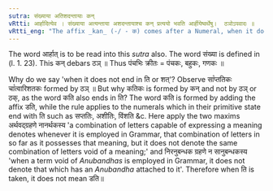```yaml
---
sutra: संख्याया अतिशदन्तायाः कन्
vRtti: आर्हादित्येव । संख्याया अत्यन्ताया अशदन्तायाश्च कन् प्रत्ययो भवति आर्हीयेष्वर्थेषु।  ठञोऽपवादः ॥
vRtti_eng: "The affix _kan_ (-/ - क) comes after a Numeral, when it does not end with ति or शत्, the sense of the affix being that taught hereafter upto (V. 1. 63)."
---
```

The word आर्हात् is to be read into this _sutra_ also. The word संख्या is defined in (l. 1. 23). This कन् debars ठञ् ॥ Thus पंचभिः क्रीतः = पंचकः, बहुकः, गणकः ॥

Why do we say 'when it does not end in ति or शत्'? Observe सा꣡प्ततिकः चा꣡त्वारिशतकः formed by ठञ् ॥ But why कतिकः is formed by कन् and not by ठञ् or ठक्, as the word कति also ends in ति? The word कति is formed by adding the affix डति, while the rule applies to the numerals which in their primitive state end with ति such as सप्ततिः, अशीतिः, विंशति &c. Here apply the two maxims अर्थवद्ग्रहणे नानर्थकस्य 'a combination of letters capable of expressing a meaning denotes whenever it is employed in Grammar, that combination of letters in so far as it possesses that meaning, but it does not denote the same combination of letters void of a meaning;' and निरनुबन्धक ग्रहणे न सानुबन्धकस्य 'when a term void of _Anubandhas_ is employed in Grammar, it does not denote that which has an _Anubandha_ attached to it'. Therefore when ति is taken, it does not mean डति॥
